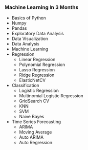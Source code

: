 ### Machine Learning In 3 Months
- Basics of Python
- Numpy
- Pandas
- Exploratory Data Analysis
- Data Visualization
- Data Analysis
- Machine Learning
 - Regression
   - Linear Regression
   - Polynomial Regression
   - Lasso Regression
   - Ridge Regression
   - ElasticNetCV
 - Classification
   - Logistic Regression
   - Multinomial Logistic Regression
   - GridSearch CV
   - KNN
   - SVM
   - Naive Bayes
- Time Series Forecasting
   - ARIMA
   - Moving Average
   - Auto ARIMA
   - Auto Regression

